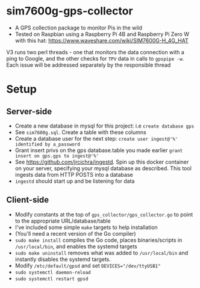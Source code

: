 # sim7600g-gps-collector
+ A GPS collection package to monitor Pis in the wild
+ Tested on Raspbian using a Raspberry Pi 4B and Raspberry Pi Zero W with this hat: https://www.waveshare.com/wiki/SIM7600G-H_4G_HAT

V3 runs two perl threads - one that monitors the data connection with a ping to Google, and the other checks for `TPV` data in calls to `gpspipe -w`. Each issue will be addressed separately by the responsible thread

# Setup
## Server-side 
+ Create a new database in mysql for this project: i.e `create database gps`
+ See `sim7600g.sql`. Create a table with these columns
+ Create a database user for the next step: `create user ingest@'%' identified by a_password`
+ Grant insert privs on the gps database.table you made earlier `grant insert on gps.gps to ingest@'%'`
+ See https://github.com/jrcichra/ingestd. Spin up this docker container on your server, specifying your mysql database as described. This tool ingests data from HTTP POSTS into a database
+ `ingestd` should start up and be listening for data
## Client-side
+ Modify constants at the top of `gps_collector/gps_collector.go` to point to the appropriate URL/database/table
+ I've included some simple `make` targets to help installation
+ (You'll need a recent version of the Go compiler)
+ `sudo make install` compiles the Go code, places binaries/scripts in `/usr/local/bin`, and enables the systemd targets
+ `sudo make uninstall` removes what was added to `/usr/local/bin` and instantly disables the systemd targets.
+ Modify `/etc/default/gpsd` and set `DEVICES="/dev/ttyUSB1"`
+ `sudo systemctl daemon-reload`
+ `sudo systemctl restart gpsd`
